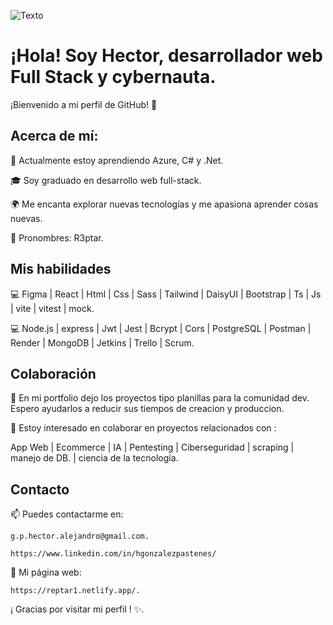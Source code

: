 ![Texto](https://www.canva.com/design/DAGFr5EHEwc/W2ONCR7JSPbCGy2grsR0wA/edit?utm_content=DAGFr5EHEwc&utm_campaign=designshare&utm_medium=link2&utm_source=sharebutton)
# ¡Hola! Soy Hector, desarrollador web Full Stack y cybernauta.

¡Bienvenido a mi perfil de GitHub! 👋

## Acerca de mí:

🌱 Actualmente estoy aprendiendo Azure, C# y .Net.

🎓 Soy graduado en desarrollo web full-stack.

🌍 Me encanta explorar nuevas tecnologías y me apasiona aprender cosas nuevas.

🐉 Pronombres: R3ptar.

## Mis habilidades

💻 Figma | React | Html | Css | Sass | Tailwind | DaisyUI | Bootstrap |  Ts | Js | vite | vitest | mock.

💻 Node.js | express | Jwt | Jest | Bcrypt | Cors | PostgreSQL | Postman | Render | MongoDB | Jetkins | Trello | Scrum.

## Colaboración

🤟 En mi portfolio dejo los proyectos tipo planillas para la comunidad dev. Espero ayudarlos a reducir 
   sus tiempos de creacion y produccion.
   
🤝 Estoy interesado en colaborar en proyectos relacionados con :

   App Web | Ecommerce |  IA | Pentesting | Ciberseguridad | scraping | manejo de DB. | ciencia de la tecnología.


## Contacto

📫 Puedes contactarme en: 

    g.p.hector.alejandro@gmail.com.
    
    https://www.linkedin.com/in/hgonzalezpastenes/

🔗 Mi página web: 
    
    https://reptar1.netlify.app/.



¡ Gracias por visitar mi perfil ! ✨.

